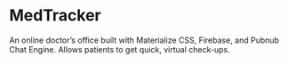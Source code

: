 # MedTracker
An online doctor’s office built with Materialize CSS, Firebase, and Pubnub Chat Engine. Allows patients to get quick, virtual check-ups.
